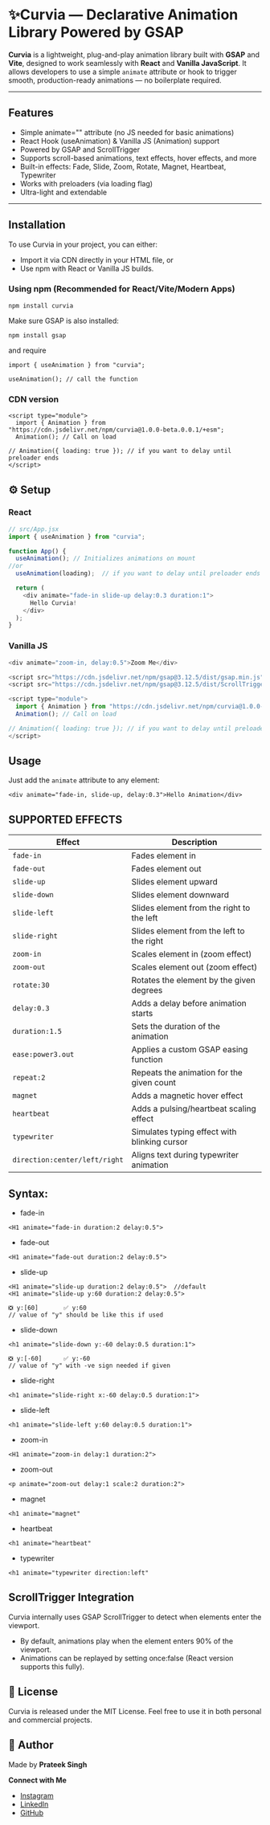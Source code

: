 
# ✨Curvia — Declarative Animation Library Powered by GSAP

**Curvia** is a lightweight, plug-and-play animation library built with **GSAP** and **Vite**, designed to work seamlessly with **React** and **Vanilla JavaScript**. It allows developers to use a simple `animate` attribute or hook to trigger smooth, production-ready animations — no boilerplate required.

---


##  Features

- Simple animate="" attribute (no JS needed for basic animations)
- React Hook (useAnimation) & Vanilla JS (Animation) support
- Powered by GSAP and ScrollTrigger
- Supports scroll-based animations, text effects, hover effects, and more
- Built-in effects: Fade, Slide, Zoom, Rotate, Magnet, Heartbeat, Typewriter
- Works with preloaders (via loading flag)
- Ultra-light and extendable

---

##  Installation

To use Curvia in your project, you can either:
- Import it via CDN directly in your HTML file, or
- Use npm with React or Vanilla JS builds.

### Using npm (Recommended for React/Vite/Modern Apps)

```npm
npm install curvia
```
Make sure GSAP is also installed:
```
npm install gsap
```
and require
```
import { useAnimation } from "curvia";

useAnimation(); // call the function
```
### CDN version
```
<script type="module">
  import { Animation } from "https://cdn.jsdelivr.net/npm/curvia@1.0.0-beta.0.0.1/+esm";
  Animation(); // Call on load

// Animation({ loading: true }); // if you want to delay until preloader ends
</script>
```

## ⚙️ Setup

### React

```js
// src/App.jsx
import { useAnimation } from "curvia";

function App() {
  useAnimation(); // Initializes animations on mount
//or
  useAnimation(loading);  // if you want to delay until preloader ends

  return (
    <div animate="fade-in slide-up delay:0.3 duration:1">
      Hello Curvia!
    </div>
  );
}

```

### Vanilla JS

```js
<div animate="zoom-in, delay:0.5">Zoom Me</div>

<script src="https://cdn.jsdelivr.net/npm/gsap@3.12.5/dist/gsap.min.js"></script>
<script src="https://cdn.jsdelivr.net/npm/gsap@3.12.5/dist/ScrollTrigger.min.js"></script>

<script type="module">
  import { Animation } from "https://cdn.jsdelivr.net/npm/curvia@1.0.0-beta.0.0.1/+esm";
  Animation(); // Call on load

// Animation({ loading: true }); // if you want to delay until preloader ends
</script>

```
## Usage

Just add the `animate` attribute to any element:
```
<div animate="fade-in, slide-up, delay:0.3">Hello Animation</div>
```



## SUPPORTED EFFECTS

| Effect                           | Description                                  |
| -------------------------------- | -------------------------------------------- |
| `fade-in`                        | Fades element in                             |
| `fade-out`                       | Fades element out                            |
| `slide-up`                       | Slides element upward                        |
| `slide-down`                     | Slides element downward                      |
| `slide-left`                     | Slides element from the right to the left    |
| `slide-right`                    | Slides element from the left to the right    |
| `zoom-in`                        | Scales element in (zoom effect)              |
| `zoom-out`                       | Scales element out (zoom effect)             |
| `rotate:30`                      | Rotates the element by the given degrees     |
| `delay:0.3`                      | Adds a delay before animation starts         |
| `duration:1.5`                   | Sets the duration of the animation           |
| `ease:power3.out`                | Applies a custom GSAP easing function        |
| `repeat:2`                       | Repeats the animation for the given count    |
| `magnet`                         | Adds a magnetic hover effect                 |
| `heartbeat`                      | Adds a pulsing/heartbeat scaling effect      |
| `typewriter`                     | Simulates typing effect with blinking cursor |
| `direction:center/left/right`    | Aligns text during typewriter animation      |




## Syntax:

- fade-in 
```
<H1 animate="fade-in duration:2 delay:0.5">
```
- fade-out
```
<H1 animate="fade-out duration:2 delay:0.5">
```
- slide-up
```
<H1 animate="slide-up duration:2 delay:0.5">  //default
<H1 animate="slide-up y:60 duration:2 delay:0.5">

❎ y:[60]       ✅ y:60
// value of "y" should be like this if used
```
- slide-down
```
<h1 animate="slide-down y:-60 delay:0.5 duration:1">

❎ y:[-60]      ✅ y:-60
// value of "y" with -ve sign needed if given
```
- slide-right
```
<h1 animate="slide-right x:-60 delay:0.5 duration:1">
```
- slide-left
```
<h1 animate="slide-left y:60 delay:0.5 duration:1">
```
- zoom-in
```
<H1 animate="zoom-in delay:1 duration:2">
```
- zoom-out
```
<p animate="zoom-out delay:1 scale:2 duration:2">
```
- magnet
```
<h1 animate="magnet"
```
- heartbeat
```
<h1 animate="heartbeat"
```
- typewriter
```
<h1 animate="typewriter direction:left"
```

## ScrollTrigger Integration

Curvia internally uses GSAP ScrollTrigger to detect when elements enter the viewport.
- By default, animations play when the element enters 90% of the viewport.
- Animations can be replayed by setting once:false (React version supports this fully).


## 🧾 License

Curvia is released under the MIT License. Feel free to use it in both personal and commercial projects.


## 👤 Author

Made by **Prateek Singh**  
  
**Connect with Me**
- [Instagram](https://www.instagram.com/_._raghuvanshi_._)
- [LinkedIn](https://www.linkedin.com/in/prateeksingh9861)
- [GitHub](https://github.com/PrateekSingh-9861)

